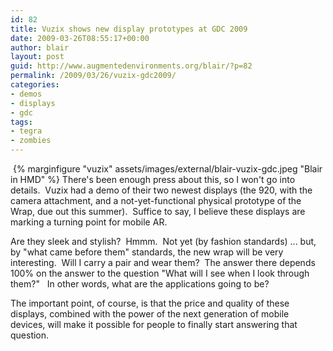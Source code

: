 ```yaml
---
id: 82
title: Vuzix shows new display prototypes at GDC 2009
date: 2009-03-26T08:55:17+00:00
author: blair
layout: post
guid: http://www.augmentedenvironments.org/blair/?p=82
permalink: /2009/03/26/vuzix-gdc2009/
categories:
- demos
- displays
- gdc
tags:
- tegra
- zombies
---
```

 {% marginfigure "vuzix" assets/images/external/blair-vuzix-gdc.jpeg "Blair in HMD" %}
There's been enough press about this, so I won't go into details.  Vuzix had a demo of their two newest displays (the 920, with the camera attachment, and a not-yet-functional physical prototype of the Wrap, due out this summer).  Suffice to say, I believe these displays are marking a turning point for mobile AR.

Are they sleek and stylish?  Hmmm.  Not yet (by fashion standards) ... but, by "what came before them" standards, the new wrap will be very interesting.  Will I carry a pair and wear them?  The answer there depends 100% on the answer to the question "What will I see when I look through them?"   In other words, what are the applications going to be?

The important point, of course, is that the price and quality of these displays, combined with the power of the next generation of mobile devices, will make it possible for people to finally start answering that question.

